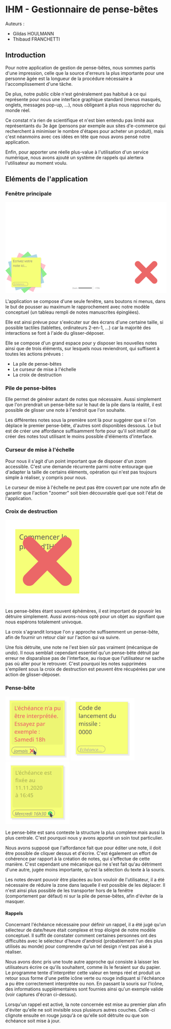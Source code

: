 # IHM - Gestionnaire de pense-bêtes

Auteurs :
- Gildas HOULMANN
- Thibaud FRANCHETTI

## Introduction

Pour notre application de gestion de pense-bêtes, nous sommes partis d'une impression, celle que la source d'erreurs la plus importante pour une personne âgée est la longueur de la procédure nécessaire à l'accomplissement d'une tâche. 

De plus, notre public cible n'est généralement pas habitué à ce qui représente pour nous une interface graphique standard (menus masqués, onglets, messages pop-up, ...), nous obligeant à plus nous rapprocher du monde réel.

Ce constat n'a rien de scientifique et n'est bien entendu pas limité aux représentants du 3e âge (pensons par exemple aux sites d'e-commerce qui recherchent à minimiser le nombre d'étapes pour acheter un produit), mais c'est néanmoins avec ces idées en tête que nous avons pensé notre application.

Enfin, pour apporter une réelle plus-value à l'utilisation d'un service numérique, nous avons ajouté un système de rappels qui alertera l'utilisateur au moment voulu.

## Eléments de l'application
### Fenêtre principale

![](main_view.png)

L'application se compose d'une seule fenêtre, sans boutons ni menus, dans le but de pousser au maximum le rapprochement avec notre modèle conceptuel (un tableau rempli de notes manuscrites épinglées).

Elle est ainsi prévue pour s'exécuter sur des écrans d'une certaine taille, si possible tactiles (tablettes, ordinateurs 2-en-1, ...) car la majorité des interactions se font à l'aide du glisser-déposer.

Elle se compose d'un grand espace pour y disposer les nouvelles notes ainsi que de trois éléments, sur lesquels nous reviendront, qui suffisent à toutes les actions prévues :

- La pile de pense-bêtes
- Le curseur de mise à l'échelle
- La croix de destruction

### Pile de pense-bêtes

Elle permet de générer autant de notes que nécessaire. Aussi simplement que l'on prendrait un pense-bête sur le haut de la pile dans la réalité, il est possible de glisser une note à l'endroit que l'on souhaite.

Les différentes notes sous la première sont là pour suggérer que si l'on déplace le premier pense-bête, d'autres sont disponibles dessous. Le but est de créer une affordance suffisamment forte pour qu'il soit intuitif de créer des notes tout utilisant le moins possible d'éléments d'interface.

### Curseur de mise à l'échelle

Pour nous il s'agit d'un point important que de disposer d'un zoom accessible. C'est une demande récurrente parmi notre entourage que d'adapter la taille de certains éléments, opération qui n'est pas toujours simple à réaliser, y compris pour nous.

Le curseur de mise à l'échelle ne peut pas être couvert par une note afin de garantir que l'action "zoomer" soit bien découvrable quel que soit l'état de l'application.

### Croix de destruction

![](trash_stack.png)

Les pense-bêtes étant souvent éphémères, il est important de pouvoir les détruire simplement. Aussi avons-nous opté pour un objet au signifiant que nous espérons totalement univoque. 

La croix s'agrandit lorsque l'on y approche suffisemment un pense-bête, afin de fournir un retour clair sur l'action qui va suivre.

Une fois détruite, une note ne l'est bien sûr pas vraiment (mécanique de *undo*). Il nous semblait cependant essentiel qu'un pense-bête détruit par erreur ne disparaîsse pas de l'interface, au risque que l'utilisateur ne sache pas où aller pour le retrouver. C'est pourquoi les notes supprimées s'empilent sous la croix de destruction est peuvent être récupérées par une action de glisser-déposer.

### Pense-bête

<img src="invalid_view.png" width="200">
<img src="classic_view.png" width="200">
<img src="valid_view.png" width="200">


Le pense-bête est sans conteste la structure la plus complexe mais aussi la plus centrale. C'est pourquoi nous y avons apporté un soin tout particulier.

Nous avons supposé que l'affordance fait que pour éditer une note, il doit être possible de cliquer dessus et d'écrire. C'est également un effort de cohérence par rapport à la création de notes, qui s'effectue de cette manière. C'est cependant une mécanique qui ne s'est fait qu'au détriment d'une autre, jugée moins importante, qu'est la sélection du texte à la souris.

Les notes devant pouvoir être placées au bon vouloir de l'utilisateur, il a été nécessaire de réduire la zone dans laquelle il est possible de les déplacer. Il n'est ainsi plus possible de les transporter hors de la fenêtre (comportement par défaut) ni sur la pile de pense-bêtes, afin d'éviter de la masquer.

#### Rappels

Concernant l'échéance nécessaire pour définir un rappel, il a été jugé qu'un sélecteur de date/heure était complexe et trop éloigné de notre modèle conceptuel. Il suffit de constater comment certaines personnes ont des difficultés avec le sélecteur d'heure d'android (probablement l'un des plus utilisés au monde) pour comprendre qu'un tel design n'est pas aisé à réaliser.

Nous avons donc pris une toute autre approche qui consiste à laisser les utilisateurs écrire ce qu'ils souhaitent, comme ils le feraient sur du papier. Le programme tente d'interpréter cette valeur en temps réel et produit un retour sous forme d'une petite icône verte ou rouge indiquant si l'échéance a pu être correctement interprétée ou non. En passant la souris sur l'icône, des informations supplémentaires sont fournies ainsi qu'un exemple valide (voir captures d'écran ci-dessus).

Lorsqu'un rappel est activé, la note concernée est mise au premier plan afin d'éviter qu'elle ne soit invisible sous plusieurs autres couches. Celle-ci clignote ensuite en rouge jusqu'à ce qu'elle soit détruite ou que son échéance soit mise à jour.
